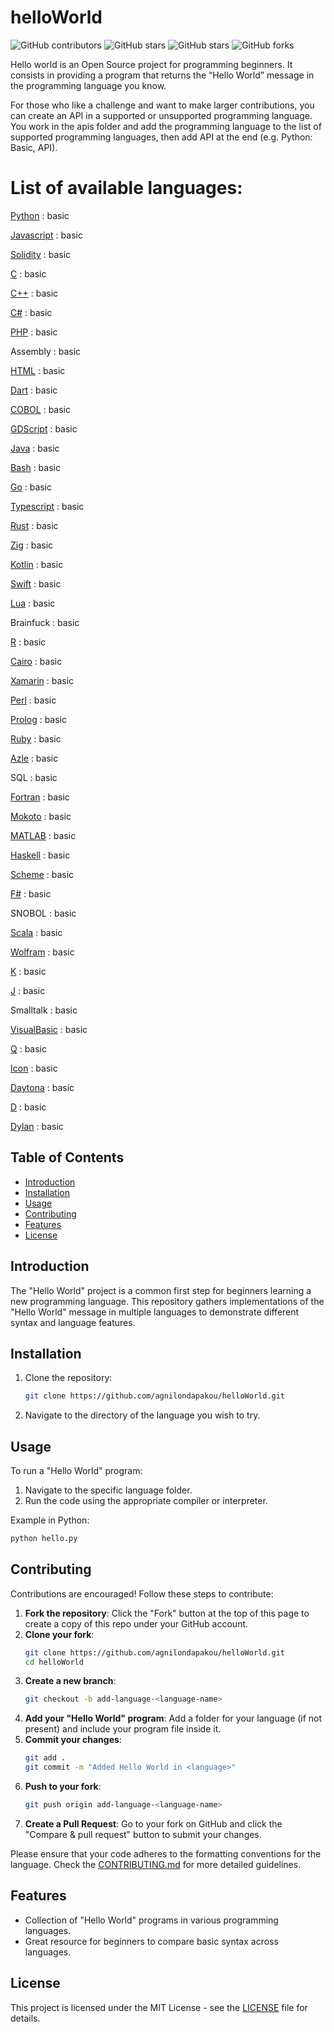 # helloWorld

![GitHub contributors](https://img.shields.io/github/contributors/agnilondapakou/helloWorld)
![GitHub stars](https://img.shields.io/github/issues/agnilondapakou/helloWorld)
![GitHub stars](https://img.shields.io/github/stars/agnilondapakou/helloWorld)
![GitHub forks](https://img.shields.io/github/forks/agnilondapakou/helloWorld)

Hello world is an Open Source project for programming beginners. It consists in providing a program that returns the “Hello World” message in the programming language you know.

For those who like a challenge and want to make larger contributions, you can create an API in a supported or unsupported programming language. You work in the apis folder and add the programming language to the list of supported programming languages, then add API at the end (e.g. Python: Basic, API).

# List of available languages:

[Python](https://www.python.org/) : basic

[Javascript](https://developer.mozilla.org/en-US/docs/Web/JavaScript) : basic

[Solidity](https://soliditylang.org/) : basic

[C](https://www.gnu.org/software/gnu-c-manual/gnu-c-manual.html) : basic

[C++](https://isocpp.org/) : basic

[C#](https://dotnet.microsoft.com/en-us/languages/csharp) : basic

[PHP](https://www.php.net/) : basic

Assembly : basic

[HTML](https://html.spec.whatwg.org/) : basic

[Dart](https://dart.dev/) : basic

[COBOL](https://www.ibm.com/docs/en/cobol-zos) : basic

[GDScript](https://docs.godotengine.org/en/stable/tutorials/scripting/gdscript/index.html) : basic

[Java](https://www.oracle.com/java/) : basic

[Bash](https://www.gnu.org/software/bash/) : basic

[Go](https://go.dev/) : basic

[Typescript](https://www.typescriptlang.org/) : basic

[Rust](https://www.rust-lang.org/) : basic

[Zig](https://ziglang.org/) : basic

[Kotlin](https://kotlinlang.org/) : basic

[Swift](https://www.swift.org/) : basic

[Lua](https://www.lua.org/) : basic

Brainfuck : basic

[R](https://www.r-project.org/) : basic

[Cairo](https://www.cairo-lang.org/) : basic

[Xamarin](https://dotnet.microsoft.com/en-us/apps/xamarin) : basic

[Perl](https://www.perl.org/) : basic

[Prolog](https://www.swi-prolog.org/) : basic

[Ruby](https://www.ruby-lang.org/en/) : basic

[Azle](https://demergent-labs.github.io/azle/) : basic

SQL : basic

[Fortran](https://fortran-lang.org/) : basic

[Mokoto](https://internetcomputer.org/docs/current/motoko/main/getting-started/motoko-introduction) : basic

[MATLAB](https://www.mathworks.com/products/matlab.html) : basic

[Haskell](https://www.haskell.org/) : basic

[Scheme](https://www.scheme.org/) : basic

[F#](https://fsharp.org/) : basic

SNOBOL : basic

[Scala](https://www.scala-lang.org/) : basic

[Wolfram](https://www.wolfram.com/language/) : basic

[K](https://kx.com/) : basic

[J](https://www.jsoftware.com/#/) : basic

Smalltalk : basic

[VisualBasic](https://learn.microsoft.com/en-us/dotnet/visual-basic/) : basic

[Q](https://code.kx.com/q/) : basic

[Icon](https://www2.cs.arizona.edu/icon/) : basic

[Daytona](https://daytona.io/) : basic

[D](https://www.d-id.com/api/) : basic

[Dylan](https://opendylan.org/) : basic

## Table of Contents

- [Introduction](#introduction)
- [Installation](#installation)
- [Usage](#usage)
- [Contributing](#contributing)
- [Features](#features)
- [License](#license)

## Introduction

The "Hello World" project is a common first step for beginners learning a new programming language. This repository gathers implementations of the "Hello World" message in multiple languages to demonstrate different syntax and language features.

## Installation

1. Clone the repository:
   ```bash
   git clone https://github.com/agnilondapakou/helloWorld.git
   ```
2. Navigate to the directory of the language you wish to try.

## Usage

To run a "Hello World" program:

1. Navigate to the specific language folder.
2. Run the code using the appropriate compiler or interpreter.

Example in Python:

```bash
python hello.py
```

## Contributing

Contributions are encouraged! Follow these steps to contribute:

1. **Fork the repository**: Click the "Fork" button at the top of this page to create a copy of this repo under your GitHub account.
2. **Clone your fork**:
   ```bash
   git clone https://github.com/agnilondapakou/helloWorld.git
   cd helloWorld
   ```
3. **Create a new branch**:
   ```bash
   git checkout -b add-language-<language-name>
   ```
4. **Add your "Hello World" program**: Add a folder for your language (if not present) and include your program file inside it.
5. **Commit your changes**:
   ```bash
   git add .
   git commit -m "Added Hello World in <language>"
   ```
6. **Push to your fork**:
   ```bash
   git push origin add-language-<language-name>
   ```
7. **Create a Pull Request**: Go to your fork on GitHub and click the "Compare & pull request" button to submit your changes.

Please ensure that your code adheres to the formatting conventions for the language. Check the [CONTRIBUTING.md](https://github.com/agnilondapakou/helloWorld/blob/main/CONTRIBUTING.md) for more detailed guidelines.

## Features

- Collection of "Hello World" programs in various programming languages.
- Great resource for beginners to compare basic syntax across languages.

## License

This project is licensed under the MIT License - see the [LICENSE](https://github.com/agnilondapakou/helloWorld/blob/main/LICENSE) file for details.
